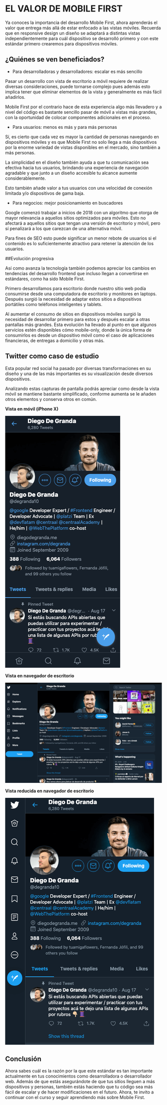 # EL VALOR DE MOBILE FIRST

Ya conoces la importancia del desarrollo Mobile First, ahora aprenderás el valor que entrega más allá de estar enfocado a las vistas móviles. Recuerda que en responsive design un diseño se adaptará a distintas vistas independientemente para cuál dispositivo se desarrolló primero y con este estándar primero crearemos para dispositivos móviles.

## ¿Quiénes se ven beneficiados?

- Para desarrolladoras y desarrolladores: escalar es más sencillo

Pasar un desarrollo con vista de escritorio a móvil requiere de realizar diversas consideraciones, puede tornarse complejo pues además esto implica tener que eliminar elementos de la vista y generalmente es más fácil añadirlos.

Mobile First por el contrario hace de esta experiencia algo más llevadero y a nivel del código es bastante sencillo pasar de móvil a vistas más grandes, con la oportunidad de colocar componentes adicionales en el proceso.

- Para usuarios: menos es más y para más personas

Sí, es cierto que cada vez es mayor la cantidad de personas navegando en dispositivos móviles y es que Mobile First no solo llega a más dispositivos por la enorme variedad de vistas disponibles en el mercado, sino también a más personas.

La simplicidad en el diseño también ayuda a que tu comunicación sea efectiva hacia tus usuarios, brindando una experiencia de navegación agradable y que junto a un diseño accesible tu alcance aumente considerablemente.

Esto también añade valor a tus usuarios con una velocidad de conexión limitada y/o dispositivos de gama baja.

- Para negocios: mejor posicionamiento en buscadores

Google comenzó trabajar a inicios de 2018 con un algoritmo que otorga de mayor relevancia a aquellos sitios optimizados para móviles. Esto no afectará a aquellos sitios que tengan una versión de escritorio y móvil, pero sí penalizará a los que carezcan de una alternativa móvil.

Para fines de SEO esto puede significar un menor rebote de usuarios si el contenido es lo suficientemente atractivo para retener la atención de los usuarios.

##Evolución progresiva

Así como avanza la tecnología también podemos apreciar los cambios en tendencias del desarrollo frontend que incluso llegan a convertirse en estándares, como ha sido Mobile First.

Primero desarrollamos para escritorio donde nuestro sitio web podía consumirse desde una computadora de escritorio y monitores en laptops. Después surgió la necesidad de adaptar estos sitios a dispositivos portátiles como teléfonos inteligentes y tablets.

Al aumentar el consumo de sitios en dispositivos móviles surgió la necesidad de desarrollar primero para estos y después escalar a otras pantallas más grandes. Esta evolución ha llevado al punto en que algunos servicios estén disponibles cómo mobile-only, donde la única forma de consumirlos es desde un dispositivo móvil como el caso de aplicaciones financieras, de entregas a domicilio y otras más.

## Twitter como caso de estudio

Esta popular red social ha pasado por diversas transformaciones en su diseño y una de las más importantes es su visualización desde diversos dispositivos.

Analizando estas capturas de pantalla podrás apreciar como desde la vista móvil se mantiene bastante simplificado, conforme aumenta se le añaden otros elementos y conserva otros en común.

**Vista en móvil (iPhone X)**

![](imagenes/img03.png)

**Vista en navegador de escritorio**

![](imagenes/img04.png)

**Vista reducida en navegador de escritorio**

![](imagenes/img05.png)

## Conclusión

Ahora sabes cuál es la razón por la que este estándar es tan importante actualmente en tus conocimientos como desarrolladora o desarrollador web. Además de que estás asegurándote de que tus sitios lleguen a más dispositivos y personas, también estás haciendo que tu código sea más fácil de escalar y de hacer modificaciones en el futuro. Ahora, te invito a continuar con el curso y seguir aprendiendo más sobre Mobile First.